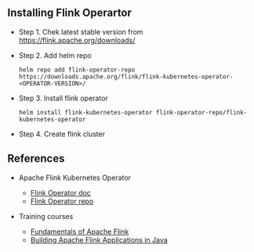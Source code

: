 
## Installing Flink Operartor



- Step 1. Chek latest stable version from https://flink.apache.org/downloads/

- Step 2. Add helm repo

  ```shell
  helm repo add flink-operator-repo https://downloads.apache.org/flink/flink-kubernetes-operator-<OPERATOR-VERSION>/
  ```

- Step 3. Install flink operator

  ```shell
  helm install flink-kubernetes-operator flink-operator-repo/flink-kubernetes-operator

  ```
- Step 4. Create flink cluster



## References

- Apache Flink Kubernetes Operator
   - [Flink Operator doc](https://nightlies.apache.org/flink/flink-kubernetes-operator-docs-main/)
   - [Flink Operator repo](https://github.com/apache/flink-kubernetes-operator)
  
- Training courses
   - [Fundamentals of Apache Flink](https://developer.confluent.io/courses/apache-flink/intro/)
   - [Building Apache Flink Applications in Java](https://developer.confluent.io/courses/flink-java/overview/)